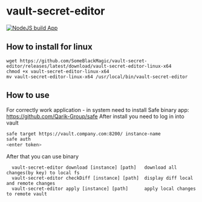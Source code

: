 # vault-secret-editor

[![NodeJS build App](https://github.com/SomeBlackMagic/vault-secret-editor/actions/workflows/npm-build-app.yml/badge.svg)](https://github.com/SomeBlackMagic/vault-secret-editor/actions/workflows/npm-build-app.yml)


## How to install for linux
```
wget https://github.com/SomeBlackMagic/vault-secret-editor/releases/latest/download/vault-secret-editor-linux-x64
chmod +x vault-secret-editor-linux-x64
mv vault-secret-editor-linux-x64 /usr/local/bin/vault-secret-editor
```

## How to use

For correctly work application - in system need to install Safe binary app: https://github.com/Qarik-Group/safe
After install you need to log in into vault
```bash
safe target https://vault.company.com:8200/ instance-name
safe auth
<enter token>
```

After that you can use binary
```text
  vault-secret-editor download [instance] [path]   download all changes(by key) to local fs
  vault-secret-editor checkDiff [instance] [path]  display diff local and remote changes
  vault-secret-editor apply [instance] [path]      apply local changes to remote vault
```
